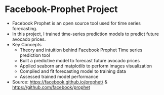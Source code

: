 # Facebook-Prophet Project
- Facebook Prophet is an open source tool used for time series forecasting.
- In this project, I trained time-series prediction models to predict future avocado prices.
- Key Concepts
  - Theory and intuition behind Facebook Prophet Time series prediction tool
  - Built a predictive model to forecast future avocado prices
  - Applied seaborn and matplotlib to perform images visualization
  - Compiled and fit forecasting model to training data
  - Assessed trained model performance
- Source: https://facebook.github.io/prophet/ & https://github.com/facebook/prophet
